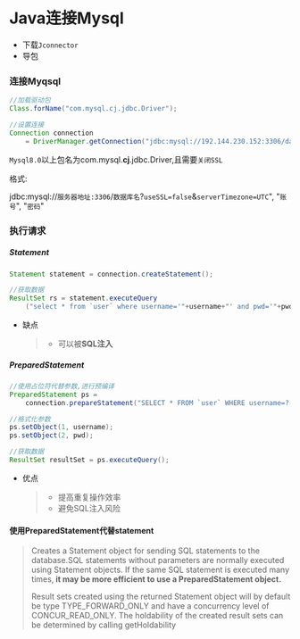 # Java连接Mysql

* 下载`Jconnector`
* 导包

### 连接Myqsql

```java
//加载驱动包
Class.forName("com.mysql.cj.jdbc.Driver");

//设置连接
Connection connection 
    = DriverManager.getConnection("jdbc:mysql://192.144.230.152:3306/day0104?useSSL=false&serverTimezone=UTC", "liuhaixv", "7483855@topc");
```

`Mysql8.0`以上包名为com.mysql.**cj**.jdbc.Driver,且需要`关闭SSL`

格式:

jdbc:mysql://`服务器地址:3306`/`数据库名`?`useSSL=false`&`serverTimezone=UTC`", "`账号`", "`密码`"

###  执行请求

##### Statement

```Java Statement
Statement statement = connection.createStatement();

//获取数据
ResultSet rs = statement.executeQuery
	("select * from `user` where username='"+username+"' and pwd='"+pwd+"'");

```
* 缺点

  > * 可以被**SQL注入**

##### PreparedStatement

```Java PreparedStatement
//使用占位符代替参数,进行预编译
PreparedStatement ps = 
    connection.prepareStatement("SELECT * FROM `user` WHERE username=? AND pwd=?");

//格式化参数
ps.setObject(1, username);
ps.setObject(2, pwd);

//获取数据
ResultSet resultSet = ps.executeQuery();
```
* 优点

  > * 提高重复操作效率
  > * 避免SQL注入风险

#### 使用PreparedStatement代替statement

>Creates a Statement object for sending SQL statements to the database.SQL statements without parameters are normally executed using Statement objects. If the same SQL statement is executed many times,<strong> it may be more efficient to use a PreparedStatement object.</strong>
>
>Result sets created using the returned Statement object will by default be type TYPE_FORWARD_ONLY and have a concurrency level of CONCUR_READ_ONLY. The holdability of the created result sets can be determined by calling getHoldability